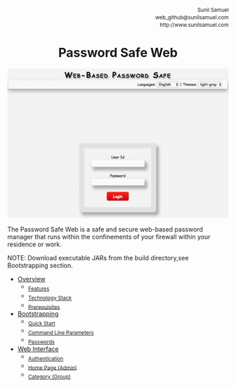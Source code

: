 <p align='right'>
<small>Sunil Samuel<br>
web_github@sunilsamuel.com<br>
http://www.sunilsamuel.com
</small>
</p>

**<h1 align='center'>Password Safe Web</h1>**

<p align='center'><img src="/documentation/gfx/login.png"></p>

The Password Safe Web is a safe and secure web-based password manager that runs within the confinements of your firewall within your residence or work.


NOTE:  Download executable JARs from the build directory,see Bootstrapping section.

<!-- BEGIN HEADERS (copy into root page) -->
* [Overview](/documentation/01.%20Overview.md#overview)
	* <sub>[Features](/documentation/01.%20Overview.md#features)</sub>
	* <sub>[Technology Stack](/documentation/01.%20Overview.md#technology-stack)</sub>
	* <sub>[Prerequisites](/documentation/01.%20Overview.md#prerequisites)</sub>
* [Bootstrapping](/documentation/02.%20Usage.md#bootstrapping)
	* <sub>[Quick Start](/documentation/02.%20Usage.md#quick-start)</sub>
	* <sub>[Command Line Parameters](/documentation/02.%20Usage.md#command-line-parameters)</sub>
	* <sub>[Passwords](/documentation/02.%20Usage.md#passwords)</sub>
* [Web Interface](/documentation/03.%20Web%20Interface.md#web-interface)
	* <sub>[Authentication](/documentation/03.%20Web%20Interface.md#authentication)</sub>
	* <sub>[Home Page (Admin)](/documentation/03.%20Web%20Interface.md#home-page-admin)</sub>
	* <sub>[Category (Group)](/documentation/03.%20Web%20Interface.md#category-group)</sub>
<!-- END HEADERS (copy into root page) -->